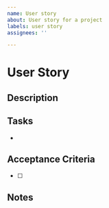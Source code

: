 ```yaml
---
name: User story
about: User story for a project
labels: user story
assignees: ''

---
```


# User Story

<!-- As a [type of user], I want to [goal] So I can [reason] -->

## Description

<!-- Optional: extra context, links, background, etc. -->

## Tasks

<!-- Break down the story into atomic implementation steps -->

-

## Acceptance Criteria

<!-- Atomic and verifiable conditions that must be met for this story to be
considered done -->

- [ ]

## Notes

<!-- Optional: edge cases, technical constraints, etc. -->
